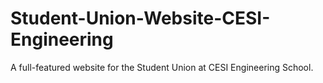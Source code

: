 # Student-Union-Website-CESI-Engineering
A full-featured website for the Student Union at CESI Engineering School.
